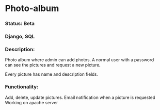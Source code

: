 # Photo-album
### Status: Beta
### Django, SQL

### Description:
Photo album where admin can add photos. A normal user with a password can see the pictures and request a new picture.

Every picture has name and description fields.

### Functionality:
Add, delete, update pictures.
Email notification when a picture is requested
Working on apache server

